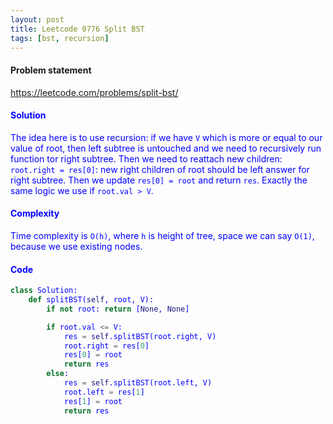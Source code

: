 ```yaml
---
layout: post
title: Leetcode 0776 Split BST
tags: [bst, recursion]
---
```


#### Problem statement

<a href="https://leetcode.com/problems/split-bst/"> <font color = blue>https://leetcode.com/problems/split-bst/

#### Solution
The idea here is to use recursion: if we have `V` which is more or equal to our value of root, then left subtree is untouched and we need to recursively run function tor right subtree. Then we need to reattach new children: `root.right = res[0]`: new right children of root should be left answer for right subtree. Then we update `res[0] = root` and return `res`. Exactly the same logic we use if `root.val > V`. 

#### Complexity
Time complexity is `O(h)`, where `h` is height of tree, space we can say `O(1)`, because we use existing nodes.

#### Code
```python
class Solution:
    def splitBST(self, root, V):
        if not root: return [None, None]

        if root.val <= V:
            res = self.splitBST(root.right, V)
            root.right = res[0]
            res[0] = root
            return res
        else:
            res = self.splitBST(root.left, V)
            root.left = res[1]
            res[1] = root
            return res 
```

